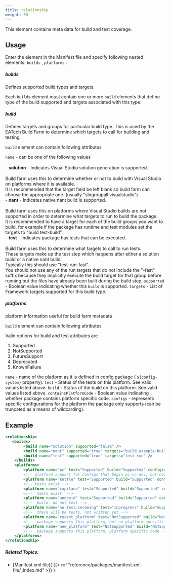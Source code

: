 ```yaml
---
title: relationship
weight: 50
---
```


This element contains meta data for build and test coverage.

## Usage ##

Enter the element in the Manifest file and specify following nested elements: `builds` ,  `platforms` .

##### builds #####
Defines supported build types and targets.

Each `builds`  element must contain one or more  `build` elements that define type of the build supported and targets associated with this type.

##### build #####
Defines targets and groups for particular build type. This is used by the EATech Build Farm to determine which targets to call for building and testing.

 `build` element can contain following attributes

   `name` - can be one of the following values<br><br>  - **solution** - Indicates Visual Studio solution generation is supported.<br><br>Build farm uses this to determine whether or not to build with Visual Studio on platforms where it is available.<br>It is recommended that the target field be left blank so build farm can choose the appropriate one. (usually &quot;slngroupall visualstudio&quot;)<br>  - **nant** - Indicates native nant build is supported.<br><br>Build farm uses this on platforms where Visual Studio builds are not supported in order to determine what targets to run to build the package.<br>It is recommended to have a target for each of the build groups you want to build, for example if the package has runtime and test modules set the targets to &quot;build test-build&quot;.<br>  - **test** - Indicates package has tests that can be executed.<br><br>Build farm uses this to determine what targets to call to run tests.<br>These targets make up the test step which happens after either a solution build or a native nant build.<br>Typically this should use &quot;test-run-fast&quot;.<br>You should not use any of the run targets that do not include the &quot;-fast&quot; suffix because they implicitly execute the build target for that group before running but the files have already been built during the build step.
   `supported`  - Boolean value indicating whether this  `build` is supported.
   `targets` - List of Framework targets supported for this build type.

##### platforms #####
platform information useful for build farm metadata

 `build` element can contain following attributes

Valid options for build and test attributes are

 1. Supported
 2. NotSupported
 3. FutureSupport
 4. Deprecated
 5. KnownFailure

   `name`  - name of the platform as it is defined in config package ( `${config-system}` property).
   `test` - Status of the tests on this platform. See valid values listed above.
   `build` - Status of the build on this platform. See valid values listed above.
   `containsPlatformCode` - Boolean value indicating whether package contains platform specific code.
   `configs` - represents specific configurations for the platform the package only supports (can be truncated as a means of wildcarding).

## Example ##


```xml
<relationship>
   <builds>
        <build name="solution" supported="false" />
        <build name="nant" supported="true" targets="build example-build test-build" />
        <build name="test" supported="true" targets="test-run" />
    </builds>
    <platforms>
        <platform name="pc" test="Supported" build="Supported" configs="pc-vc-dev" />
        <!-- platform support for configs that begin pc-vc-dev, but not for example pc-vc-dll -->
        <platform name="kettle" test="Supported" build="Supported" containsPlatformCode="true" />
        <!-- tests exist -->
        <platform name="capilano" test="Supported" build="Supported" containsPlatformCode="true" />
        <!--  tests exist  -->
        <platform name="android" test="Supported" build="Supported" containsPlatformCode="false" />
        <!--  build, do not test -->
        <platform name="no-test-incoming" test="inprogress" build="Supported" containsPlatformCode="false" />
        <!--  there will be tests, not written yet -->
        <platform name="recent_platform" test="NotSupported" build="NotSupported" containsPlatformCode="false" />
        <!--  package supports this platform, but no platform specific code -->
        <platform name="new_platform" test="NotSupported" build="NotSupported" containsPlatformCode="true" />
        <!--  package supports this platform, platform specific code  -->
    </platforms>
</relationship>
```

##### Related Topics: #####
-  [Manifest.xml file]( {{< ref "reference/packages/manifest.xml-file/_index.md" >}} ) 
